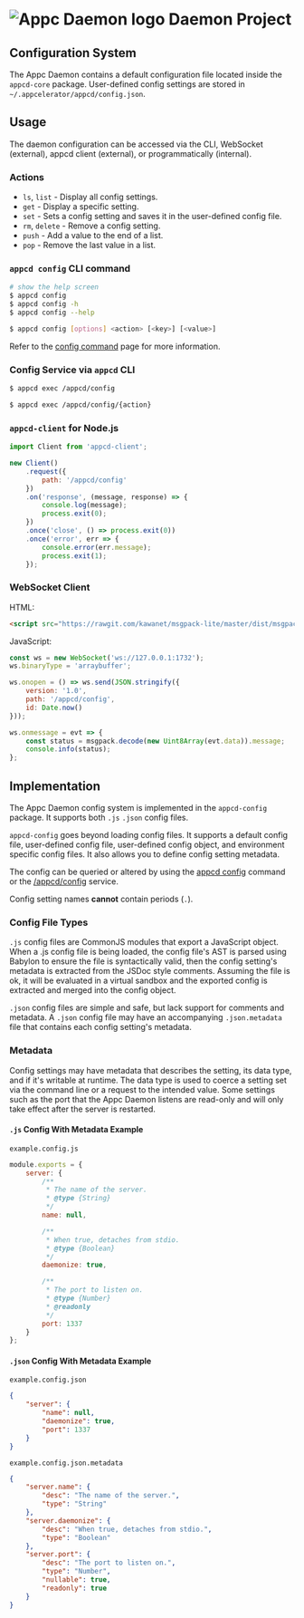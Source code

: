 # ![Appc Daemon logo](../images/appc-daemon.png) Daemon Project

## Configuration System

The Appc Daemon contains a default configuration file located inside the `appcd-core` package.
User-defined config settings are stored in `~/.appcelerator/appcd/config.json`.

## Usage

The daemon configuration can be accessed via the CLI, WebSocket (external), appcd client
(external), or programmatically (internal).

### Actions

 * `ls`, `list` - Display all config settings.
 * `get` - Display a specific setting.
 * `set` - Sets a config setting and saves it in the user-defined config file.
 * `rm`, `delete` - Remove a config setting.
 * `push` - Add a value to the end of a list.
 * `pop` - Remove the last value in a list.

### `appcd config` CLI command

```sh
# show the help screen
$ appcd config
$ appcd config -h
$ appcd config --help

$ appcd config [options] <action> [<key>] [<value>]
```

Refer to the [config command](Commands/config.md) page for more information.

### Config Service via `appcd` CLI

```sh
$ appcd exec /appcd/config

$ appcd exec /appcd/config/{action}
```

### `appcd-client` for Node.js

```js
import Client from 'appcd-client';

new Client()
	.request({
		path: '/appcd/config'
	})
	.on('response', (message, response) => {
		console.log(message);
		process.exit(0);
	})
	.once('close', () => process.exit(0))
	.once('error', err => {
		console.error(err.message);
		process.exit(1);
	});
```

### WebSocket Client

HTML:

```html
<script src="https://rawgit.com/kawanet/msgpack-lite/master/dist/msgpack.min.js"></script>
```

JavaScript:

```js
const ws = new WebSocket('ws://127.0.0.1:1732');
ws.binaryType = 'arraybuffer';

ws.onopen = () => ws.send(JSON.stringify({
    version: '1.0',
    path: '/appcd/config',
    id: Date.now()
}));

ws.onmessage = evt => {
	const status = msgpack.decode(new Uint8Array(evt.data)).message;
    console.info(status);
};
```

## Implementation

The Appc Daemon config system is implemented in the `appcd-config` package. It supports both `.js`
`.json` config files.

`appcd-config` goes beyond loading config files. It supports a default config file, user-defined
config file, user-defined config object, and environment specific config files. It also allows you
to define config setting metadata.

The config can be queried or altered by using the [appcd config](../Commands/config.md) command or
the [/appcd/config](../Services/config.md) service.

Config setting names __cannot__ contain periods (`.`).

### Config File Types

`.js` config files are CommonJS modules that export a JavaScript object. When a .js config file is
being loaded, the config file's AST is parsed using Babylon to ensure the file is syntactically
valid, then the config setting's metadata is extracted from the JSDoc style comments. Assuming the
file is ok, it will be evaluated in a virtual sandbox and the exported config is extracted and
merged into the config object.

`.json` config files are simple and safe, but lack support for comments and metadata. A `.json`
config file may have an accompanying `.json.metadata` file that contains each config setting's
metadata.

### Metadata

Config settings may have metadata that describes the setting, its data type, and if it's writable at
runtime. The data type is used to coerce a setting set via the command line or a request to the
intended value. Some settings such as the port that the Appc Daemon listens are read-only and will
only take effect after the server is restarted.

#### `.js` Config With Metadata Example

`example.config.js`

```javascript
module.exports = {
    server: {
        /**
         * The name of the server.
         * @type {String}
         */
        name: null,

        /**
         * When true, detaches from stdio.
         * @type {Boolean}
         */
        daemonize: true,

        /**
         * The port to listen on.
         * @type {Number}
         * @readonly
         */
        port: 1337
    }
};
```

#### `.json` Config With Metadata Example

`example.config.json`

```json
{
    "server": {
        "name": null,
        "daemonize": true,
        "port": 1337
    }
}
```

`example.config.json.metadata`

```json
{
    "server.name": {
        "desc": "The name of the server.",
        "type": "String"
    },
    "server.daemonize": {
        "desc": "When true, detaches from stdio.",
        "type": "Boolean"
    },
    "server.port": {
        "desc": "The port to listen on.",
        "type": "Number",
        "nullable": true,
        "readonly": true
    }
}
```
